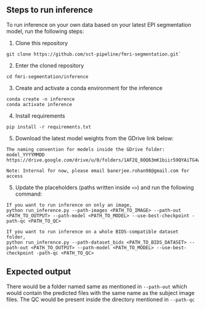 ## Steps to run inference

To run inference on your own data based on your latest EPI segmentation model, run the following steps:

1. Clone this repository
```
git clone https://github.com/sct-pipeline/fmri-segmentation.git` 
```
2. Enter the cloned repository
```
cd fmri-segmentation/inference
```
3. Create and activate a conda environment for the inference
```
conda create -n inference
conda activate inference
```
4. Install requirements
```
pip install -r requirements.txt
```
5. Download the latest model weights from the GDrive link below:
```
The naming convention for models inside the GDrive folder: model_YYYYMMDD
https://drive.google.com/drive/u/0/folders/1AF2Q_8OQ63mK1biir59QYAiTG4wCHen4

Note: Internal for now, please email banerjee.rohan98@gmail.com for access
```



5. Update the placeholders (paths written inside `<>`) and run the following command:
```
If you want to run inference on only an image,
python run_inference.py --path-images <PATH_TO_IMAGE> --path-out <PATH_TO_OUTPUT> --path-model <PATH_TO_MODEL> --use-best-checkpoint -path-qc <PATH_TO_QC>

If you want to run inference on a whole BIDS-compatible dataset folder, 
python run_inference.py --path-dataset_bids <PATH_TO_BIDS_DATASET> --path-out <PATH_TO_OUTPUT> --path-model <PATH_TO_MODEL> --use-best-checkpoint -path-qc <PATH_TO_QC>
```

## Expected output
There would be a folder named same as mentioned in `--path-out` which would contain the predicted files with the same name as the subject image files. The QC would be present inside the directory mentioned in `--path-qc`
